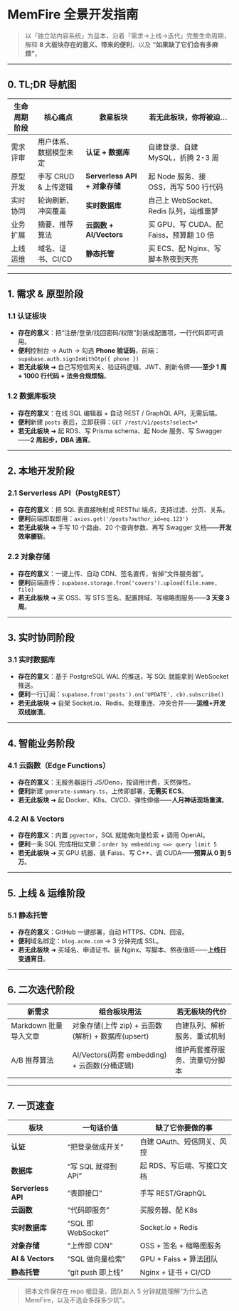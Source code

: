 <!-- memfire-guide.md -->

# MemFire 全景开发指南

> 以「独立站内容系统」为蓝本，沿着「需求→上线→迭代」完整生命周期，
> 解释 **8 大板块存在的意义、带来的便利**，以及 **“如果缺了它们会有多麻烦”**。

---

## 0. TL;DR 导航图

| 生命周期阶段 | 核心痛点               | 救星板块                            | 若无此板块，你将被迫…                  |
| ------------ | ---------------------- | ----------------------------------- | --------------------------------------- |
| 需求评审     | 用户体系、数据模型未定 | **认证 + 数据库**             | 自建登录、自建 MySQL，折腾 2-3 周       |
| 原型开发     | 手写 CRUD & 上传逻辑   | **Serverless API + 对象存储** | 起 Node 服务、接 OSS，再写 500 行代码   |
| 实时协同     | 轮询刷新、冲突覆盖     | **实时数据库**                | 自己上 WebSocket、Redis 队列，运维噩梦  |
| 业务扩展     | 摘要、推荐算法         | **云函数 + AI/Vectors**       | 买 GPU、写 CUDA、配 Faiss，预算翻 10 倍 |
| 上线运维     | 域名、证书、CI/CD      | **静态托管**                  | 买 ECS、配 Nginx、写脚本熬夜到天亮      |

---

## 1. 需求 & 原型阶段

### 1.1 认证板块

- **存在的意义**：把“注册/登录/找回密码/权限”封装成配置项，一行代码即可调用。
- **便利**控制台 → Auth → 勾选 **Phone 验证码**，前端：`supabase.auth.signInWithOtp({ phone })`
- **若无此板块**
  ➜ 自己写短信网关、验证码逻辑、JWT、刷新令牌——**至少 1 周 + 1000 行代码 + 法务合规烦恼**。

### 1.2 数据库板块

- **存在的意义**：在线 SQL 编辑器 + 自动 REST / GraphQL API，无需后端。
- **便利**新建 `posts` 表后，立即获得：`GET /rest/v1/posts?select=*`
- **若无此板块**
  ➜ 起 RDS、写 Prisma schema、起 Node 服务、写 Swagger——**2 周起步，DBA 通宵**。

---

## 2. 本地开发阶段

### 2.1 Serverless API（PostgREST）

- **存在的意义**：把 SQL 表直接映射成 RESTful 端点，支持过滤、分页、关系。
- **便利**前端即取即用：`axios.get('/posts?author_id=eq.123')`
- **若无此板块**
  ➜ 手写 10 个路由、20 个查询参数、再写 Swagger 文档——**开发效率腰斩**。

### 2.2 对象存储

- **存在的意义**：一键上传、自动 CDN、签名直传，省掉“文件服务器”。
- **便利**前端直传：`supabase.storage.from('covers').upload(file.name, file)`
- **若无此板块**
  ➜ 买 OSS、写 STS 签名、配置跨域、写缩略图服务——**3 天变 3 周**。

---

## 3. 实时协同阶段

### 3.1 实时数据库

- **存在的意义**：基于 PostgreSQL WAL 的推送，写 SQL 就能拿到 WebSocket 推送。
- **便利**一行订阅：`supabase.from('posts').on('UPDATE', cb).subscribe()`
- **若无此板块**
  ➜ 自架 Socket.io、Redis、处理重连、冲突合并——**运维+开发双线崩溃**。

---

## 4. 智能业务阶段

### 4.1 云函数（Edge Functions）

- **存在的意义**：无服务器运行 JS/Deno，按调用计费，天然弹性。
- **便利**新建 `generate-summary.ts`，上传即部署，**无需买 ECS**。
- **若无此板块**
  ➜ 起 Docker、K8s、CI/CD、弹性伸缩——**人月神话现场重演**。

### 4.2 AI & Vectors

- **存在的意义**：内置 `pgvector`，SQL 就能做向量检索 + 调用 OpenAI。
- **便利**一条 SQL 完成相似文章：`order by embedding <=> query limit 5`
- **若无此板块**
  ➜ 买 GPU 机器、装 Faiss、写 C++、调 CUDA——**预算从 0 到 5 万**。

---

## 5. 上线 & 运维阶段

### 5.1 静态托管

- **存在的意义**：GitHub 一键部署，自动 HTTPS、CDN、回滚。
- **便利**域名绑定：`blog.acme.com` → 3 分钟完成 SSL。
- **若无此板块**
  ➜ 买域名、申请证书、装 Nginx、写脚本、熬夜值班——**上线日变通宵日**。

---

## 6. 二次迭代阶段

| 新需求                | 组合板块用法                                       | 若无板块的代价                 |
| --------------------- | -------------------------------------------------- | ------------------------------ |
| Markdown 批量导入文章 | 对象存储(上传 zip) + 云函数(解析) + 数据库(upsert) | 自建队列、解析服务、重试机制   |
| A/B 推荐算法          | AI/Vectors(两套 embedding) + 云函数(分桶逻辑)      | 维护两套推荐服务、流量切分脚本 |

---

## 7. 一页速查

| 板块                     | 一句话价值            | 缺了它你要做的事           |
| ------------------------ | --------------------- | -------------------------- |
| **认证**           | “把登录做成开关”    | 自建 OAuth、短信网关、风控 |
| **数据库**         | “写 SQL 就得到 API” | 起 RDS、写后端、写接口文档 |
| **Serverless API** | “表即接口”          | 手写 REST/GraphQL          |
| **云函数**         | “代码即服务”        | 买服务器、配 K8s           |
| **实时数据库**     | “SQL 即 WebSocket”  | Socket.io + Redis          |
| **对象存储**       | “上传即 CDN”        | OSS + 签名 + 缩略图服务    |
| **AI & Vectors**   | “SQL 做向量检索”    | GPU + Faiss + 算法团队     |
| **静态托管**       | “git push 即上线”   | Nginx + 证书 + CI/CD       |

> 把本文件保存在 repo 根目录，团队新人 5 分钟就能理解“为什么选 MemFire，以及不选会多踩多少坑”。
>
